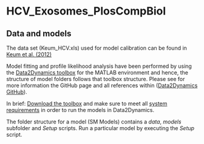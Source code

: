 # HCV_Exosomes_PlosCompBiol

## Data and models
The data set (Keum_HCV.xls) used for model calibration can be found in [Keum et al. (2012)](https://www.sciencedirect.com/science/article/pii/S0042682212004278?via%3Dihub)

Model fitting and profile likelihood analysis have been performed by using the [Data2Dynamics toolbox]( https://academic.oup.com/bioinformatics/article/31/21/3558/195191) for the MATLAB environment and hence, the structure of model folders follows that toolbox structure. Please see for more information the GitHub page and all references within ([Data2Dynamics GitHub](https://github.com/Data2Dynamics/d2d)).

In brief: [Download the toolbox]( https://github.com/Data2Dynamics/d2d) and make sure to meet all [system requirements]( https://github.com/Data2Dynamics/d2d/wiki/Installation) in order to run the models in Data2Dynamics. 

The folder structure for a model (SM Models) contains a *data*, *models* subfolder and *Setup* scripts. Run a particular model by executing the *Setup* script. 


